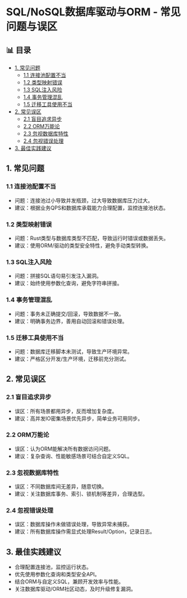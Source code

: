 ﻿# SQL/NoSQL数据库驱动与ORM - 常见问题与误区


## 📊 目录

- [1. 常见问题](#1-常见问题)
  - [1.1 连接池配置不当](#11-连接池配置不当)
  - [1.2 类型映射错误](#12-类型映射错误)
  - [1.3 SQL注入风险](#13-sql注入风险)
  - [1.4 事务管理混乱](#14-事务管理混乱)
  - [1.5 迁移工具使用不当](#15-迁移工具使用不当)
- [2. 常见误区](#2-常见误区)
  - [2.1 盲目追求异步](#21-盲目追求异步)
  - [2.2 ORM万能论](#22-orm万能论)
  - [2.3 忽视数据库特性](#23-忽视数据库特性)
  - [2.4 忽视错误处理](#24-忽视错误处理)
- [3. 最佳实践建议](#3-最佳实践建议)


## 1. 常见问题

### 1.1 连接池配置不当

- 问题：连接池过小导致并发瓶颈，过大导致数据库压力过大。
- 建议：根据业务QPS和数据库承载能力合理配置，监控连接池状态。

### 1.2 类型映射错误

- 问题：Rust类型与数据库类型不匹配，导致运行时错误或数据丢失。
- 建议：使用ORM/驱动的类型安全特性，避免手动类型转换。

### 1.3 SQL注入风险

- 问题：拼接SQL语句易引发注入漏洞。
- 建议：始终使用参数化查询，避免字符串拼接。

### 1.4 事务管理混乱

- 问题：事务未正确提交/回滚，导致数据不一致。
- 建议：明确事务边界，善用自动回滚和错误处理。

### 1.5 迁移工具使用不当

- 问题：数据库迁移脚本未测试，导致生产环境异常。
- 建议：严格区分开发/生产环境，迁移前充分测试。

## 2. 常见误区

### 2.1 盲目追求异步

- 误区：所有场景都用异步，反而增加复杂度。
- 建议：高并发IO密集场景优先异步，简单业务可用同步。

### 2.2 ORM万能论

- 误区：认为ORM能解决所有数据访问问题。
- 建议：复杂查询、性能敏感场景可结合自定义SQL。

### 2.3 忽视数据库特性

- 误区：不同数据库间无差异，随意切换。
- 建议：关注数据库事务、索引、锁机制等差异，合理选型。

### 2.4 忽视错误处理

- 误区：数据库操作未做错误处理，导致异常未捕获。
- 建议：所有数据库操作需显式处理Result/Option，记录日志。

## 3. 最佳实践建议

- 合理配置连接池，监控运行状态。
- 优先使用参数化查询和类型安全API。
- 结合ORM与自定义SQL，兼顾开发效率与性能。
- 关注数据库驱动/ORM社区动态，及时升级修复漏洞。
